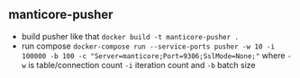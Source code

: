 ## manticore-pusher
- build pusher like that `docker build -t manticore-pusher .`
- run compose `docker-compose run --service-ports pusher -w 10 -i 100000 -b 100 -c "Server=manticore;Port=9306;SslMode=None;"` where `-w` is table/connection count `-i` iteration count and `-b` batch size  